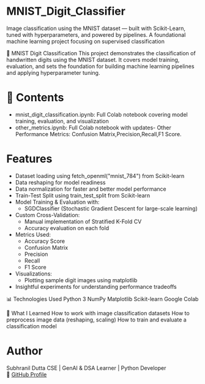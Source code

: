 # MNIST_Digit_Classifier
Image classification using the MNIST dataset — built with Scikit-Learn, tuned with hyperparameters, and powered by pipelines. A foundational machine learning project focusing on supervised classification

🔢 MNIST Digit Classification
This project demonstrates the classification of handwritten digits using the MNIST dataset. It covers model training, evaluation, and sets the foundation for building machine learning pipelines and applying hyperparameter tuning.

# 📂 Contents
- mnist_digit_classification.ipynb: Full Colab notebook covering model training, evaluation, and visualization
- other_metrics.ipynb: Full Colab notebook with updates- Other Performance Metrics: Confusion Matrix,Precision,Recall,F1 Score.

#  Features
- Dataset loading using fetch_openml("mnist_784") from Scikit-learn
- Data reshaping for model readiness
- Data normalization for faster and better model performance
- Train-Test Split using train_test_split from Scikit-learn
- Model Training & Evaluation with:
    - SGDClassifier (Stochastic Gradient Descent for large-scale learning)
- Custom Cross-Validation:
    - Manual implementation of Stratified K-Fold CV
    - Accuracy evaluation on each fold
- Metrics Used:
    - Accuracy Score
    - Confusion Matrix
    - Precision
    - Recall
    - F1 Score
- Visualizations:
    - Plotting sample digit images using matplotlib
- Insightful experiments for understanding performance tradeoffs

📊 Technologies Used
Python 3
NumPy
Matplotlib
Scikit-learn
Google Colab

🧠 What I Learned
How to work with image classification datasets
How to preprocess image data (reshaping, scaling)
How to train and evaluate a classification model

#  Author
Subhranil Dutta
CSE | GenAI & DSA Learner | Python Developer  
🔗 [GitHub Profile](https://github.com/subhranil-gen-ai)
